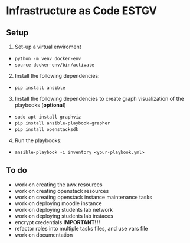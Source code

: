 # Infrastructure as Code ESTGV

## Setup

1. Set-up a virtual enviroment
- `python -m venv docker-env`
- `source docker-env/bin/activate`

2. Install the following dependencies:
- `pip install ansible`

3. Install the following dependencies to create graph visualization of the playbooks (**optional**)
- `sudo apt install graphviz`
- `pip install ansible-playbook-grapher`
- `pip install openstacksdk`

4. Run the playbooks:
- `ansible-playbook -i inventory <your-playbook.yml>`

## To do
  - work on creating the awx resources
  - work on creating openstack resources
  - work on creating openstack instance maintenance tasks
  - work on deploying moodle instance
  - work on deploying students lab network
  - work on deploying students lab instaces
  - encrypt credentials **IMPORTANT!!!**
  - refactor roles into multiple tasks files, and use vars file
  - work on documentation